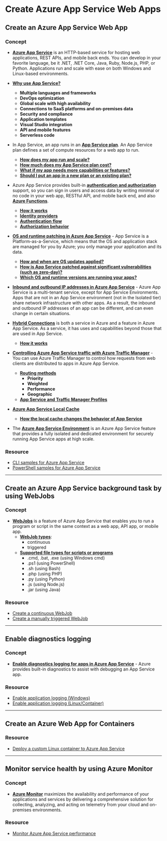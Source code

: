 # Create Azure App Service Web Apps

## Create an Azure App Service Web App

### Concept

- [**Azure App Service**](https://docs.microsoft.com/en-us/azure/app-service/overview) is an HTTP-based service for hosting web applications, REST APIs, and mobile back ends. You can develop in your favorite language, be it .NET, .NET Core, Java, Ruby, Node.js, PHP, or Python. Applications run and scale with ease on both Windows and Linux-based environments.

- [**Why use App Service?**](https://docs.microsoft.com/en-us/azure/app-service/overview#why-use-app-service)
    - **Multiple languages and frameworks**
    - **DevOps optimization**
    - **Global scale with high availability**
    - **Connections to SaaS platforms and on-premises data**
    - **Security and compliance**
    - **Application templates**
    - **Visual Studio integration**
    - **API and mobile features**
    - **Serverless code**

- In App Service, an app runs in an [**App Service plan**](https://docs.microsoft.com/en-us/azure/app-service/overview-hosting-plans). An App Service plan defines a set of compute resources for a web app to run.
    - [**How does my app run and scale?**](https://docs.microsoft.com/en-us/azure/app-service/overview-hosting-plans#how-does-my-app-run-and-scale)
    - [**How much does my App Service plan cost?**](https://docs.microsoft.com/en-us/azure/app-service/overview-hosting-plans#how-much-does-my-app-service-plan-cost)
    - [**What if my app needs more capabilities or features?**](https://docs.microsoft.com/en-us/azure/app-service/overview-hosting-plans#what-if-my-app-needs-more-capabilities-or-features)
    - [**Should I put an app in a new plan or an existing plan?**](https://docs.microsoft.com/en-us/azure/app-service/overview-hosting-plans#should-i-put-an-app-in-a-new-plan-or-an-existing-plan)

- Azure App Service provides built-in [**authentication and authorization**](https://docs.microsoft.com/en-us/azure/app-service/overview-authentication-authorization) support, so you can sign in users and access data by writing minimal or no code in your web app, RESTful API, and mobile back end, and also [**Azure Functions**](https://docs.microsoft.com/en-us/azure/azure-functions/functions-overview).
    - [**How it works**](https://docs.microsoft.com/en-us/azure/app-service/overview-authentication-authorization#how-it-works)
    - [**Identity providers**](https://docs.microsoft.com/en-us/azure/app-service/overview-authentication-authorization#identity-providers)
    - [**Authentication flow**](https://docs.microsoft.com/en-us/azure/app-service/overview-authentication-authorization#authentication-flow)
    - [**Authorization behavior**](https://docs.microsoft.com/en-us/azure/app-service/overview-authentication-authorization#authorization-behavior)

- [**OS and runtime patching in Azure App Service**](https://docs.microsoft.com/en-us/azure/app-service/overview-patch-os-runtime) - App Service is a Platform-as-a-Service, which means that the OS and application stack are managed for you by Azure; you only manage your application and its data.
    - [**How and when are OS updates applied?**](https://docs.microsoft.com/en-us/azure/app-service/overview-patch-os-runtime#how-and-when-are-os-updates-applied)
    - [**How is App Service patched against significant vulnerabilities (such as zero-day)?**](https://docs.microsoft.com/en-us/azure/app-service/overview-patch-os-runtime#how-does-azure-deal-with-significant-vulnerabilities)
    - [**Which OS and runtime versions are running your apps?**](https://docs.microsoft.com/en-us/azure/app-service/overview-patch-os-runtime#when-are-supported-language-runtimes-updated-added-or-deprecated)

- [**Inbound and outbound IP addresses in Azure App Service**](https://docs.microsoft.com/en-us/azure/app-service/overview-inbound-outbound-ips) - Azure App Service is a multi-tenant service, except for App Service Environments. Apps that are not in an App Service environment (not in the Isolated tier) share network infrastructure with other apps. As a result, the inbound and outbound IP addresses of an app can be different, and can even change in certain situations.

- [**Hybrid Connections**](https://docs.microsoft.com/en-us/azure/app-service/app-service-hybrid-connections) is both a service in Azure and a feature in Azure App Service. As a service, it has uses and capabilities beyond those that are used in App Service.
    - [**How it works**](https://docs.microsoft.com/en-us/azure/app-service/app-service-hybrid-connections#how-it-works)

- [**Controlling Azure App Service traffic with Azure Traffic Manager**](https://docs.microsoft.com/en-us/azure/app-service/web-sites-traffic-manager) - You can use Azure Traffic Manager to control how requests from web clients are distributed to apps in Azure App Service.
    - [**Routing methods**](https://docs.microsoft.com/en-us/azure/app-service/web-sites-traffic-manager#routing-methods)
        - **Priority**
        - **Weighted**
        - **Performance**
        - **Geographic**
    - [**App Service and Traffic Manager Profiles**](https://docs.microsoft.com/en-us/azure/app-service/web-sites-traffic-manager#app-service-and-traffic-manager-profiles)

- [**Azure App Service Local Cache**](https://docs.microsoft.com/en-us/azure/app-service/overview-local-cache)
    - [**How the local cache changes the behavior of App Service**](https://docs.microsoft.com/en-us/azure/app-service/overview-local-cache#how-the-local-cache-changes-the-behavior-of-app-service)

- The [**Azure App Service Environment**](https://docs.microsoft.com/en-us/azure/app-service/environment/intro) is an Azure App Service feature that provides a fully isolated and dedicated environment for securely running App Service apps at high scale.

### Resource

- [CLI samples for Azure App Service](https://docs.microsoft.com/en-us/azure/app-service/samples-cli)
- [PowerShell samples for Azure App Service](https://docs.microsoft.com/en-us/azure/app-service/samples-powershell)

----

## Create an Azure App Service background task by using WebJobs

### Concept

- [**WebJobs**](https://docs.microsoft.com/en-us/azure/app-service/webjobs-create#overview) is a feature of Azure App Service that enables you to run a program or script in the same context as a web app, API app, or mobile app.
    - [**WebJob types**](https://docs.microsoft.com/en-us/azure/app-service/webjobs-create#webjob-types): 
        - continuous
        - triggered
    - [**Supported file types for scripts or programs**](https://docs.microsoft.com/en-us/azure/app-service/webjobs-create#acceptablefiles)
        - .cmd, .bat, .exe (using Windows cmd)
        - .ps1 (using PowerShell)
        - .sh (using Bash)
        - .php (using PHP)
        - .py (using Python)
        - .js (using Node.js)
        - .jar (using Java)

### Resource

- [Create a continuous WebJob](https://docs.microsoft.com/en-us/azure/app-service/webjobs-create#CreateContinuous)
- [Create a manually triggered WebJob](https://docs.microsoft.com/en-us/azure/app-service/webjobs-create#CreateOnDemand)

----

## Enable diagnostics logging

### Concept

- [**Enable diagnostics logging for apps in Azure App Service**](https://docs.microsoft.com/en-us/azure/app-service/troubleshoot-diagnostic-logs) - Azure provides built-in diagnostics to assist with debugging an App Service app.

### Resource

- [Enable application logging (Windows)](https://docs.microsoft.com/en-us/azure/app-service/troubleshoot-diagnostic-logs#enable-application-logging-windows)
- [Enable application logging (Linux/Container)](https://docs.microsoft.com/en-us/azure/app-service/troubleshoot-diagnostic-logs#enable-application-logging-linuxcontainer)

----

## Create an Azure Web App for Containers

### Resource

- [Deploy a custom Linux container to Azure App Service](https://docs.microsoft.com/en-us/azure/app-service/containers/quickstart-docker)

----

## Monitor service health by using Azure Monitor

### Concept

- [**Azure Monitor**](https://docs.microsoft.com/en-us/azure/azure-monitor/overview) maximizes the availability and performance of your applications and services by delivering a comprehensive solution for collecting, analyzing, and acting on telemetry from your cloud and on-premises environments.

### Resource

- [Monitor Azure App Service performance](https://docs.microsoft.com/en-us/azure/azure-monitor/app/azure-web-apps)
